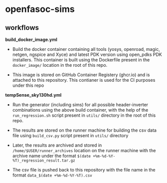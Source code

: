 # openfasoc-sims

## workflows

**build_docker_image.yml**

* Build the docker container containing all tools (yosys, openroad, magic, netgen, ngspice and Xyce) and latest PDK version using open_pdks PDK installers. This container is built using the Dockerfile present in the `docker_image/` location in the root of this repo.

* This image is stored on GitHub Container Registery (ghcr.io) and is attached to this repository. This contianer is used for the CI purposes under this repo

**tempSense_sky130hd.yml**

* Run the generator (including sims) for all possible header-inverter combinations using the above build container, with the help of the `run_regression.sh` script present in `utils/` directory in the root of this repo.

* The results are stored on the runner machine for building the csv data file using `build_csv.py` script present in `utils/` directory

* Later, the results are archived and stored in `/home/$USER/runner_archives` location on the runner machine with the archive name under the format `$(date +%m-%d-%Y-%T)_regression_result.tar.gz`

* The csv file is pushed back to this repository with the file name in the format `data_$(date +%m-%d-%Y-%T).csv`
